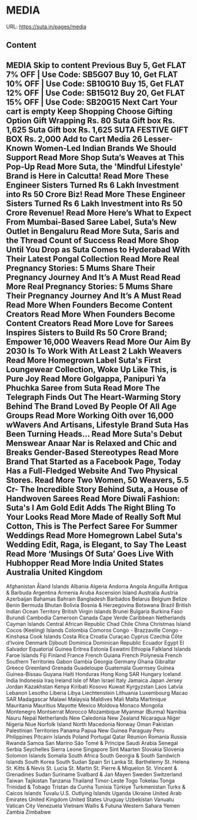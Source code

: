 # MEDIA

URL: https://suta.in/pages/media

## Content

MEDIA
Skip to content
Previous
Buy 5, Get FLAT 7% OFF | Use Code: SB5G07
Buy 10, Get FLAT 10% OFF | Use Code: SB10G10
Buy 15, Get FLAT 12% OFF | Use Code: SB15G12
Buy 20, Get FLAT 15% OFF | Use Code: SB20G15
Next
Cart
Your cart is empty
Keep Shopping
Choose Gifting Option
Gift Wrapping
Rs. 80
Suta Gift box
Rs. 1,625
Suta Gift box
Rs. 1,625
SUTA FESTIVE GIFT BOX
Rs. 2,000
Add to Cart
Media
26 Lesser-Known Women-Led Indian Brands We Should Support
Read More
Shop Suta’s Weaves at This Pop-Up
Read More
Suta, the 'Mindful Lifestyle' Brand is Here in Calcutta!
Read More
These Engineer Sisters Turned Rs 6 Lakh Investment into Rs 50 Crore Biz!
Read More
These Engineer Sisters Turned Rs 6 Lakh Investment into Rs 50 Crore Revenue!
Read More
Here’s What to Expect From Mumbai-Based Saree Label, Suta’s New Outlet in Bengaluru
Read More
Suta, Saris and the Thread Count of Success
Read More
Shop Until You Drop as Suta Comes to Hyderabad With Their Latest Pongal Collection
Read More
Real Pregnancy Stories: 5 Mums Share Their Pregnancy Journey And It’s A Must Read
Read More
Real Pregnancy Stories: 5 Mums Share Their Pregnancy Journey And It’s A Must Read
Read More
When Founders Become Content Creators
Read More
When Founders Become Content Creators
Read More
Love for Sarees Inspires Sisters to Build Rs 50 Crore Brand; Empower 16,000 Weavers
Read More
Our Aim By 2030 Is To Work With At Least 2 Lakh Weavers
Read More
Homegrown Label Suta's First Loungewear Collection, Woke Up Like This, is Pure Joy
Read More
Golgappa, Panipuri Ya Phuchka Saree from Suta
Read More
The Telegraph Finds Out The Heart-Warming Story Behind The Brand Loved By People Of All Age Groups
Read More
Working Oith over 16,000 wWavers And Artisans, Lifestyle Brand Suta Has Been Turning Heads...
Read More
Suta's Debut Menswear Anaar Nar is Relaxed and Chic and Breaks Gender-Based Stereotypes
Read More
Brand That Started as a Facebook Page, Today Has a Full-Fledged Website And Two Physical Stores.
Read More
Two Women, 50 Weavers, 5.5 Cr- The Incredible Story Behind Suta, a House of Handwoven Sarees
Read More
Diwali Fashion: Suta's I Am Gold Edit Adds The Right Bling To Your Looks
Read More
Made of Really Soft Mul Cotton, This is The Perfect Saree For Summer Weddings
Read More
Homegrown Label Suta's Wedding Edit, Raga, is Elegant, to Say The Least
Read More
‘Musings Of Suta’ Goes Live With Hubhopper
Read More
India
United States
Australia
United Kingdom
---
Afghanistan
Åland Islands
Albania
Algeria
Andorra
Angola
Anguilla
Antigua & Barbuda
Argentina
Armenia
Aruba
Ascension Island
Australia
Austria
Azerbaijan
Bahamas
Bahrain
Bangladesh
Barbados
Belarus
Belgium
Belize
Benin
Bermuda
Bhutan
Bolivia
Bosnia & Herzegovina
Botswana
Brazil
British Indian Ocean Territory
British Virgin Islands
Brunei
Bulgaria
Burkina Faso
Burundi
Cambodia
Cameroon
Canada
Cape Verde
Caribbean Netherlands
Cayman Islands
Central African Republic
Chad
Chile
China
Christmas Island
Cocos (Keeling) Islands
Colombia
Comoros
Congo - Brazzaville
Congo - Kinshasa
Cook Islands
Costa Rica
Croatia
Curaçao
Cyprus
Czechia
Côte d’Ivoire
Denmark
Djibouti
Dominica
Dominican Republic
Ecuador
Egypt
El Salvador
Equatorial Guinea
Eritrea
Estonia
Eswatini
Ethiopia
Falkland Islands
Faroe Islands
Fiji
Finland
France
French Guiana
French Polynesia
French Southern Territories
Gabon
Gambia
Georgia
Germany
Ghana
Gibraltar
Greece
Greenland
Grenada
Guadeloupe
Guatemala
Guernsey
Guinea
Guinea-Bissau
Guyana
Haiti
Honduras
Hong Kong SAR
Hungary
Iceland
India
Indonesia
Iraq
Ireland
Isle of Man
Israel
Italy
Jamaica
Japan
Jersey
Jordan
Kazakhstan
Kenya
Kiribati
Kosovo
Kuwait
Kyrgyzstan
Laos
Latvia
Lebanon
Lesotho
Liberia
Libya
Liechtenstein
Lithuania
Luxembourg
Macao SAR
Madagascar
Malawi
Malaysia
Maldives
Mali
Malta
Martinique
Mauritania
Mauritius
Mayotte
Mexico
Moldova
Monaco
Mongolia
Montenegro
Montserrat
Morocco
Mozambique
Myanmar (Burma)
Namibia
Nauru
Nepal
Netherlands
New Caledonia
New Zealand
Nicaragua
Niger
Nigeria
Niue
Norfolk Island
North Macedonia
Norway
Oman
Pakistan
Palestinian Territories
Panama
Papua New Guinea
Paraguay
Peru
Philippines
Pitcairn Islands
Poland
Portugal
Qatar
Réunion
Romania
Russia
Rwanda
Samoa
San Marino
São Tomé & Príncipe
Saudi Arabia
Senegal
Serbia
Seychelles
Sierra Leone
Singapore
Sint Maarten
Slovakia
Slovenia
Solomon Islands
Somalia
South Africa
South Georgia & South Sandwich Islands
South Korea
South Sudan
Spain
Sri Lanka
St. Barthélemy
St. Helena
St. Kitts & Nevis
St. Lucia
St. Martin
St. Pierre & Miquelon
St. Vincent & Grenadines
Sudan
Suriname
Svalbard & Jan Mayen
Sweden
Switzerland
Taiwan
Tajikistan
Tanzania
Thailand
Timor-Leste
Togo
Tokelau
Tonga
Trinidad & Tobago
Tristan da Cunha
Tunisia
Türkiye
Turkmenistan
Turks & Caicos Islands
Tuvalu
U.S. Outlying Islands
Uganda
Ukraine
United Arab Emirates
United Kingdom
United States
Uruguay
Uzbekistan
Vanuatu
Vatican City
Venezuela
Vietnam
Wallis & Futuna
Western Sahara
Yemen
Zambia
Zimbabwe